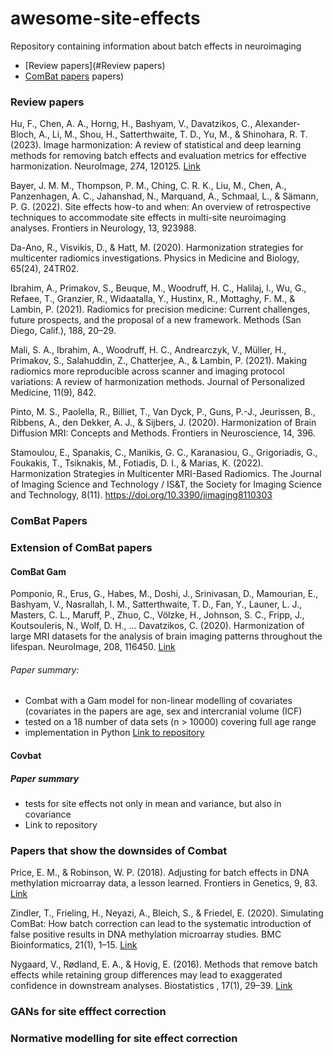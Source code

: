 # awesome-site-effects
Repository containing information about batch effects in neuroimaging

- [Review papers](#Review papers)
- [ComBat papers](#ComBat) papers)



### Review papers

Hu, F., Chen, A. A., Horng, H., Bashyam, V., Davatzikos, C., Alexander-Bloch, A., Li, M., Shou, H., Satterthwaite, T. D., Yu, M., & Shinohara, R. T. (2023). Image harmonization: A review of statistical and deep learning methods for removing batch effects and evaluation metrics for effective harmonization. NeuroImage, 274, 120125. [Link](https://www.sciencedirect.com/science/article/pii/S1053811923002719)

Bayer, J. M. M., Thompson, P. M., Ching, C. R. K., Liu, M., Chen, A., Panzenhagen, A. C., Jahanshad, N., Marquand, A., Schmaal, L., & Sämann, P. G. (2022). Site effects how-to and when: An overview of retrospective techniques to accommodate site effects in multi-site neuroimaging analyses. Frontiers in Neurology, 13, 923988.

Da-Ano, R., Visvikis, D., & Hatt, M. (2020). Harmonization strategies for multicenter radiomics investigations. Physics in Medicine and Biology, 65(24), 24TR02.

Ibrahim, A., Primakov, S., Beuque, M., Woodruff, H. C., Halilaj, I., Wu, G., Refaee, T., Granzier, R., Widaatalla, Y., Hustinx, R., Mottaghy, F. M., & Lambin, P. (2021). Radiomics for precision medicine: Current challenges, future prospects, and the proposal of a new framework. Methods (San Diego, Calif.), 188, 20–29.

Mali, S. A., Ibrahim, A., Woodruff, H. C., Andrearczyk, V., Müller, H., Primakov, S., Salahuddin, Z., Chatterjee, A., & Lambin, P. (2021). Making radiomics more reproducible across scanner and imaging protocol variations: A review of harmonization methods. Journal of Personalized Medicine, 11(9), 842.

Pinto, M. S., Paolella, R., Billiet, T., Van Dyck, P., Guns, P.-J., Jeurissen, B., Ribbens, A., den Dekker, A. J., & Sijbers, J. (2020). Harmonization of Brain Diffusion MRI: Concepts and Methods. Frontiers in Neuroscience, 14, 396.

Stamoulou, E., Spanakis, C., Manikis, G. C., Karanasiou, G., Grigoriadis, G., Foukakis, T., Tsiknakis, M., Fotiadis, D. I., & Marias, K. (2022). Harmonization Strategies in Multicenter MRI-Based Radiomics. The Journal of Imaging Science and Technology / IS&T, the Society for Imaging Science and Technology, 8(11). https://doi.org/10.3390/jimaging8110303

### ComBat Papers


### Extension of ComBat papers

#### ComBat Gam 
Pomponio, R., Erus, G., Habes, M., Doshi, J., Srinivasan, D., Mamourian, E., Bashyam, V., Nasrallah, I. M., Satterthwaite, T. D., Fan, Y., Launer, L. J., Masters, C. L., Maruff, P., Zhuo, C., Völzke, H., Johnson, S. C., Fripp, J., Koutsouleris, N., Wolf, D. H., … Davatzikos, C. (2020). Harmonization of large MRI datasets for the analysis of brain imaging patterns throughout the lifespan. NeuroImage, 208, 116450. [Link](https://www.sciencedirect.com/science/article/pii/S1053811919310419)

###### Paper summary:
-  Combat with a Gam model for non-linear modelling of covariates (covariates in the papers are age, sex and intercranial volume (ICF)
-  tested on a 18 number of data sets (n > 10000) covering full age range
-  implementation in Python
[Link to repository](https://github.com/rpomponio/neuroHarmonize)

#### Covbat 

##### Paper summary
- tests for site effects not only in mean and variance, but also in covariance
- Link to repository
  
### Papers that show the downsides of Combat

Price, E. M., & Robinson, W. P. (2018). Adjusting for batch effects in DNA methylation microarray data, a lesson learned. Frontiers in Genetics, 9, 83.
[Link](https://pubmed.ncbi.nlm.nih.gov/29616078/)

Zindler, T., Frieling, H., Neyazi, A., Bleich, S., & Friedel, E. (2020). Simulating ComBat: How batch correction can lead to the systematic introduction of false positive results in DNA methylation microarray studies. BMC Bioinformatics, 21(1), 1–15. [Link](https://bmcbioinformatics.biomedcentral.com/articles/10.1186/s12859-020-03559-6)

Nygaard, V., Rødland, E. A., & Hovig, E. (2016). Methods that remove batch effects while retaining group differences may lead to exaggerated confidence in downstream analyses. Biostatistics , 17(1), 29–39. [Link](https://pubmed.ncbi.nlm.nih.gov/26272994/)

### GANs for site efffect correction

### Normative modelling for site effect correction

